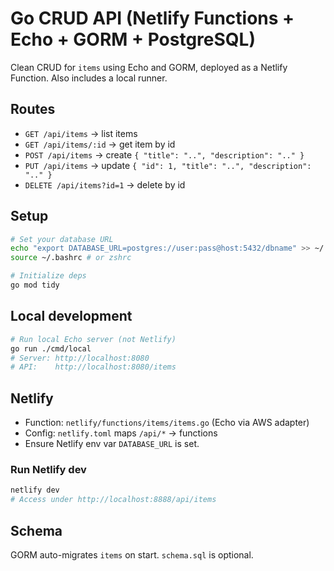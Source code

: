 # Go CRUD API (Netlify Functions + Echo + GORM + PostgreSQL)

Clean CRUD for `items` using Echo and GORM, deployed as a Netlify Function. Also includes a local runner.

## Routes
- `GET /api/items` → list items
- `GET /api/items/:id` → get item by id
- `POST /api/items` → create `{ "title": "..", "description": ".." }`
- `PUT /api/items` → update `{ "id": 1, "title": "..", "description": ".." }`
- `DELETE /api/items?id=1` → delete by id

## Setup
```bash
# Set your database URL
echo "export DATABASE_URL=postgres://user:pass@host:5432/dbname" >> ~/.bashrc # or zshrc
source ~/.bashrc # or zshrc

# Initialize deps
go mod tidy
```

## Local development
```bash
# Run local Echo server (not Netlify)
go run ./cmd/local
# Server: http://localhost:8080
# API:    http://localhost:8080/items
```

## Netlify
- Function: `netlify/functions/items/items.go` (Echo via AWS adapter)
- Config: `netlify.toml` maps `/api/*` → functions
- Ensure Netlify env var `DATABASE_URL` is set.

### Run Netlify dev
```bash
netlify dev
# Access under http://localhost:8888/api/items
```

## Schema
GORM auto-migrates `items` on start. `schema.sql` is optional.
